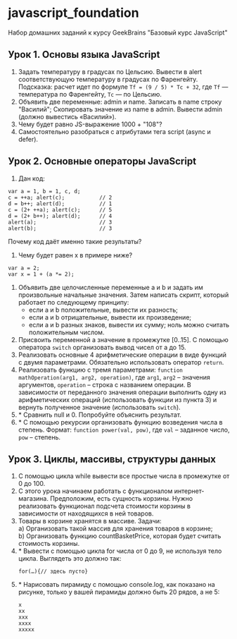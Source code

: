 # javascript_foundation

Набор домашних заданий к курсу GeekBrains "Базовый курс JavaScript"

## Урок 1. Основы языка JavaScript

1. Задать температуру в градусах по Цельсию. Вывести в alert соответствующую температуру в градусах по Фаренгейту. Подсказка: расчет идет по формуле `Tf = (9 / 5) * Tc + 32`, где `Tf` — температура по Фаренгейту, `Tc` — по Цельсию.
1. Объявить две переменные: admin и name. Записать в name строку "Василий"; Скопировать значение из name в admin. Вывести admin (должно вывестись «Василий»).
1. Чему будет равно JS-выражение 1000 + "108"?
1. Самостоятельно разобраться с атрибутами тега script (async и defer).

## Урок 2. Основные операторы JavaScript

1. Дан код:
```
var a = 1, b = 1, c, d;
c = ++a; alert(c);           // 2
d = b++; alert(d);           // 1
c = (2+ ++a); alert(c);      // 5
d = (2+ b++); alert(d);      // 4
alert(a);                    // 3
alert(b);                    // 3
```
Почему код даёт именно такие результаты?
1. Чему будет равен x в примере ниже?
```
var a = 2;
var x = 1 + (a *= 2);
```
1. Объявить две целочисленные переменные a и b и задать им произвольные начальные значения. Затем написать скрипт, который работает по следующему принципу:
    * если a и b положительные, вывести их разность;
    * если а и b отрицательные, вывести их произведение;
    * если а и b разных знаков, вывести их сумму; ноль можно считать положительным числом. 
1. Присвоить переменной а значение в промежутке [0..15]. С помощью оператора `switch` организовать вывод чисел от a до 15. 
1. Реализовать основные 4 арифметические операции в виде функций с двумя параметрами. Обязательно использовать оператор `return`. 
1. Реализовать функцию с тремя параметрами: `function mathOperation(arg1, arg2, operation)`, где `arg1`, `arg2` – значения аргументов, `operation` – строка с названием операции. В зависимости от переданного значения операции выполнить одну из арифметических операций (использовать функции из пункта 3) и вернуть полученное значение (использовать `switch`). 
1. \* Сравнить null и 0. Попробуйте объяснить результат. 
1. \* С помощью рекурсии организовать функцию возведения числа в степень. Формат: `function power(val, pow)`, где `val` – заданное число, `pow` – степень.

## Урок 3. Циклы, массивы, структуры данных

1. С помощью цикла while вывести все простые числа в промежутке от 0 до 100.
1. С этого урока начинаем работать с функционалом интернет-магазина. Предположим, есть сущность корзины. Нужно реализовать функционал подсчета стоимости корзины в зависимости от находящихся в ней товаров.
1. Товары в корзине хранятся в массиве. Задачи:  
a) Организовать такой массив для хранения товаров в корзине;  
b) Организовать функцию countBasketPrice, которая будет считать стоимость корзины.
1. \* Вывести с помощью цикла for числа от 0 до 9, не используя тело цикла. Выглядеть это должно так:
    ```
    for(…){// здесь пусто}
    ```
1. \* Нарисовать пирамиду с помощью console.log, как показано на рисунке, только у вашей пирамиды должно быть 20 рядов, а не 5:
    ```
    x
    xx
    xxx
    xxxx
    xxxxx
    ```